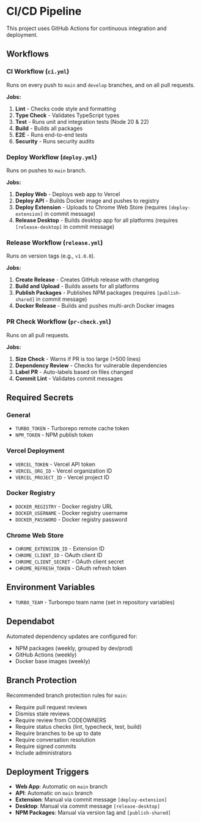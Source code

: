 # CI/CD Pipeline

This project uses GitHub Actions for continuous integration and deployment.

## Workflows

### CI Workflow (`ci.yml`)

Runs on every push to `main` and `develop` branches, and on all pull requests.

**Jobs:**

1. **Lint** - Checks code style and formatting
2. **Type Check** - Validates TypeScript types
3. **Test** - Runs unit and integration tests (Node 20 & 22)
4. **Build** - Builds all packages
5. **E2E** - Runs end-to-end tests
6. **Security** - Runs security audits

### Deploy Workflow (`deploy.yml`)

Runs on pushes to `main` branch.

**Jobs:**

1. **Deploy Web** - Deploys web app to Vercel
2. **Deploy API** - Builds Docker image and pushes to registry
3. **Deploy Extension** - Uploads to Chrome Web Store (requires `[deploy-extension]` in commit message)
4. **Release Desktop** - Builds desktop app for all platforms (requires `[release-desktop]` in commit message)

### Release Workflow (`release.yml`)

Runs on version tags (e.g., `v1.0.0`).

**Jobs:**

1. **Create Release** - Creates GitHub release with changelog
2. **Build and Upload** - Builds assets for all platforms
3. **Publish Packages** - Publishes NPM packages (requires `[publish-shared]` in commit message)
4. **Docker Release** - Builds and pushes multi-arch Docker images

### PR Check Workflow (`pr-check.yml`)

Runs on all pull requests.

**Jobs:**

1. **Size Check** - Warns if PR is too large (>500 lines)
2. **Dependency Review** - Checks for vulnerable dependencies
3. **Label PR** - Auto-labels based on files changed
4. **Commit Lint** - Validates commit messages

## Required Secrets

### General

- `TURBO_TOKEN` - Turborepo remote cache token
- `NPM_TOKEN` - NPM publish token

### Vercel Deployment

- `VERCEL_TOKEN` - Vercel API token
- `VERCEL_ORG_ID` - Vercel organization ID
- `VERCEL_PROJECT_ID` - Vercel project ID

### Docker Registry

- `DOCKER_REGISTRY` - Docker registry URL
- `DOCKER_USERNAME` - Docker registry username
- `DOCKER_PASSWORD` - Docker registry password

### Chrome Web Store

- `CHROME_EXTENSION_ID` - Extension ID
- `CHROME_CLIENT_ID` - OAuth client ID
- `CHROME_CLIENT_SECRET` - OAuth client secret
- `CHROME_REFRESH_TOKEN` - OAuth refresh token

## Environment Variables

- `TURBO_TEAM` - Turborepo team name (set in repository variables)

## Dependabot

Automated dependency updates are configured for:

- NPM packages (weekly, grouped by dev/prod)
- GitHub Actions (weekly)
- Docker base images (weekly)

## Branch Protection

Recommended branch protection rules for `main`:

- Require pull request reviews
- Dismiss stale reviews
- Require review from CODEOWNERS
- Require status checks (lint, typecheck, test, build)
- Require branches to be up to date
- Require conversation resolution
- Require signed commits
- Include administrators

## Deployment Triggers

- **Web App**: Automatic on `main` branch
- **API**: Automatic on `main` branch
- **Extension**: Manual via commit message `[deploy-extension]`
- **Desktop**: Manual via commit message `[release-desktop]`
- **NPM Packages**: Manual via version tag and `[publish-shared]`

